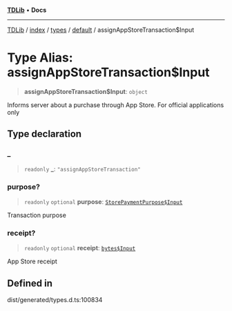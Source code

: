 [**TDLib**](../../../../../../README.md) • **Docs**

***

[TDLib](../../../../../../modules.md) / [index](../../../../../README.md) / [types](../../../README.md) / [default](../README.md) / assignAppStoreTransaction$Input

# Type Alias: assignAppStoreTransaction$Input

> **assignAppStoreTransaction$Input**: `object`

Informs server about a purchase through App Store. For official applications only

## Type declaration

### \_

> `readonly` **\_**: `"assignAppStoreTransaction"`

### purpose?

> `readonly` `optional` **purpose**: [`StorePaymentPurpose$Input`](StorePaymentPurpose$Input.md)

Transaction purpose

### receipt?

> `readonly` `optional` **receipt**: [`bytes$Input`](bytes$Input-1.md)

App Store receipt

## Defined in

dist/generated/types.d.ts:100834
